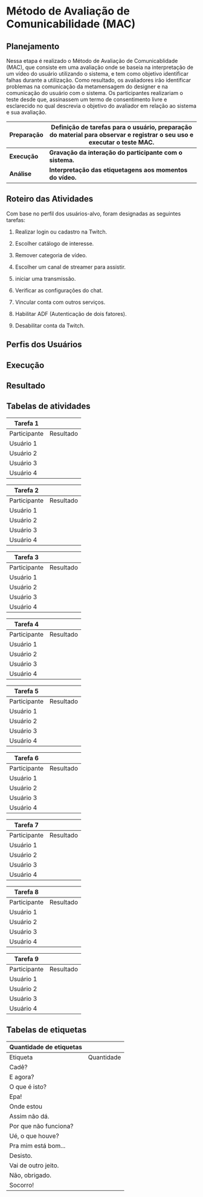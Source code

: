 # Método de Avaliação de Comunicabilidade (MAC) 
## Planejamento
Nessa etapa é realizado o Método de Avaliação de Comunicablidade (MAC), que consiste em uma avaliação onde se baseia na interpretação de um vídeo do usuário utilizando o sistema, e tem como objetivo identificar falhas durante a utilização. Como resultado, os avaliadores irão identificar problemas na comunicação da metamensagem do designer e na comunicação do usuário com o sistema.
Os participantes realizariam o teste desde que, assinassem um termo de consentimento livre e esclarecido no qual descrevia o objetivo do avaliador em relação ao sistema e sua avaliação.

| Preparação |  Definição de tarefas para o usuário, preparação do material para observar e registrar o seu uso e executar o teste MAC.       |
|------------|--------|
|**Execução**| **Gravação da interação do participante com o sistema.**       |
| **Análise**| **Interpretação das etiquetagens aos momentos do vídeo.**        |
## Roteiro das Atividades
Com base no perfil dos usuários-alvo, foram designadas as seguintes tarefas: 

1. Realizar login ou cadastro na Twitch.

2. Escolher catálogo de interesse.

3. Remover categoria de vídeo.

4. Escolher um canal de streamer para assistir.

5. iniciar uma transmissão.

6. Verificar as configurações do chat.

7. Vincular conta com outros serviços.

8. Habilitar ADF (Autenticação de dois fatores).

9. Desabilitar conta da Twitch.

## Perfis dos Usuários

## Execução
## Resultado

## Tabelas de atividades
| Tarefa 1    |               |            
|-------------|---------------|
| Participante| Resultado     |
| Usuário 1   |               |            
| Usuário 2   |               |            
| Usuário 3   |               |            
| Usuário 4   |               |   

| Tarefa 2    |               |            
|-------------|---------------|
| Participante| Resultado     |
| Usuário 1   |               |            
| Usuário 2   |               |            
| Usuário 3   |               |            
| Usuário 4   |               |  

| Tarefa 3    |               |            
|-------------|---------------|
| Participante| Resultado     |
| Usuário 1   |               |            
| Usuário 2   |               |            
| Usuário 3   |               |            
| Usuário 4   |               |  

| Tarefa 4    |               |            
|-------------|---------------|
| Participante| Resultado     |
| Usuário 1   |               |            
| Usuário 2   |               |            
| Usuário 3   |               |            
| Usuário 4   |               |  

| Tarefa 5    |               |            
|-------------|---------------|
| Participante| Resultado     |
| Usuário 1   |               |            
| Usuário 2   |               |            
| Usuário 3   |               |            
| Usuário 4   |               |  

| Tarefa 6    |               |            
|-------------|---------------|
| Participante| Resultado     |
| Usuário 1   |               |            
| Usuário 2   |               |            
| Usuário 3   |               |            
| Usuário 4   |               |  

| Tarefa 7    |               |            
|-------------|---------------|
| Participante| Resultado     |
| Usuário 1   |               |            
| Usuário 2   |               |            
| Usuário 3   |               |            
| Usuário 4   |               |  

| Tarefa 8    |               |            
|-------------|---------------|
| Participante| Resultado     |
| Usuário 1   |               |            
| Usuário 2   |               |            
| Usuário 3   |               |            
| Usuário 4   |               |  

| Tarefa 9    |               |            
|-------------|---------------|
| Participante| Resultado     |
| Usuário 1   |               |            
| Usuário 2   |               |            
| Usuário 3   |               |            
| Usuário 4   |               |  

## Tabelas de etiquetas
| Quantidade de etiquetas|                |
|------------------------|----------------|
|        Etiqueta        | Quantidade     |
|       Cadê?            |                |
|      E agora?          |                |
|     O que é isto?      |                |
|      Epa!              |                |
|    Onde estou          |                |
|     Assim não dá.      |                |
| Por que não funciona?  |                |
| Ué, o que houve?       |                |
|  Pra mim está bom...   |                |
|  Desisto.              |                |
| Vai de outro jeito.    |                |
|   Não, obrigado.       |                |
|  Socorro!              |                |
